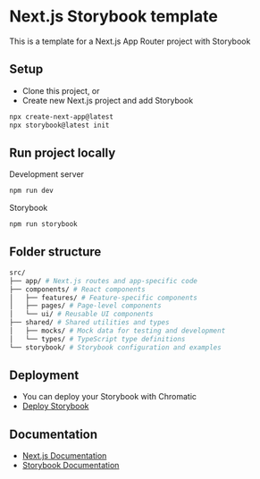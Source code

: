 # Next.js Storybook template

This is a template for a Next.js App Router project with Storybook

## Setup

- Clone this project, or
- Create new Next.js project and add Storybook

```bash
npx create-next-app@latest
npx storybook@latest init
```

## Run project locally

Development server

```bash
npm run dev
```

Storybook

```bash
npm run storybook
```

## Folder structure

```bash
src/
├── app/ # Next.js routes and app-specific code
├── components/ # React components
│   ├── features/ # Feature-specific components
│   ├── pages/ # Page-level components
│   └── ui/ # Reusable UI components
├── shared/ # Shared utilities and types
│   ├── mocks/ # Mock data for testing and development
│   └── types/ # TypeScript type definitions
└── storybook/ # Storybook configuration and examples
```

## Deployment

- You can deploy your Storybook with Chromatic
- [Deploy Storybook](https://storybook.js.org/tutorials/intro-to-storybook/react/en/deploy/)

## Documentation

- [Next.js Documentation](https://nextjs.org/docs)
- [Storybook Documentation](https://storybook.js.org/docs)
